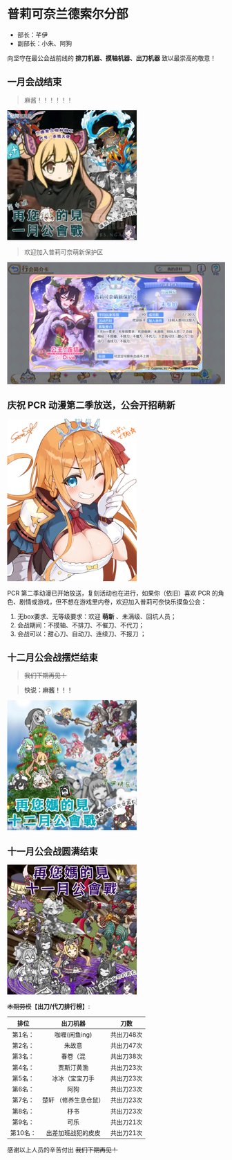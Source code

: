 # 普莉可奈兰德索尔分部
- 部长：芊伊
- 副部长：小朱、阿狗

向坚守在最公会战前线的 **排刀机器、摸轴机器、出刀机器** 致以最崇高的敬意！

## 一月会战结束

>麻酱！！！！！！

<img src="docs/202201.png" width ="300" alt="PCR"/>

>欢迎加入普莉可奈萌新保护区

![protect](docs/protect.png)

## 庆祝 PCR 动漫第二季放送，公会开招萌新

<img src="docs/peko.png" width ="300" alt="PCR"/>


PCR 第二季动漫已开始放送，复刻活动也在进行，如果你（依旧）喜欢 PCR 的角色、剧情或游戏，但不想在游戏里内卷，欢迎加入普莉可奈快乐摸鱼公会：

1. 无box要求、无等级要求：欢迎 **萌新** 、未满级、回坑人员；
2. 会战期间：不摸轴、不排刀、不催刀、不代刀；
3. 会战可以：甜心刀、自动刀、连续刀、不报刀 ；


## 十二月公会战摆烂结束
>  ~~我们下期再见！~~

> **快说：麻酱！！！**

<img src="docs/202112.png" width ="300" alt="PCR"/>

## 十一月公会战圆满结束
<img src="docs/202111.png" width ="300" alt="PCR"/>

~~本期劳模~~【**出刀/代刀排行榜**】:

| 排位    | 出刀机器   | 刀数|
| :-------------: | :-------------: |:-------------: |
| 第1名：| 咖喱(闲鱼ing)|  共出刀48次|
| 第2名：| 朱故意 | 共出刀47次|
| 第3名：| 春卷（混 | 共出刀38次|
| 第4名：|贾斯汀黄渤 | 共出刀23次|
| 第5名：| 冰冰（宝宝刀手|  共出刀23次|
| 第6名：| 阿狗 | 共出刀23次|
| 第7名：| 楚轩 （修养生息仓鼠） | 共出刀23次|
| 第8名：| 杼书‎|  共出刀23次|
| 第9名：| 可乐 |共出刀21次|
| 第10名：| 出差加班战犯的皮皮 | 共出刀21次|

感谢以上人员的辛苦付出 ~~我们下期再见！~~
